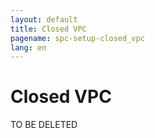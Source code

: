 ```yaml
---
layout: default
title: Closed VPC
pagename: spc-setup-closed_vpc
lang: en
---
```


# Closed VPC

TO BE DELETED